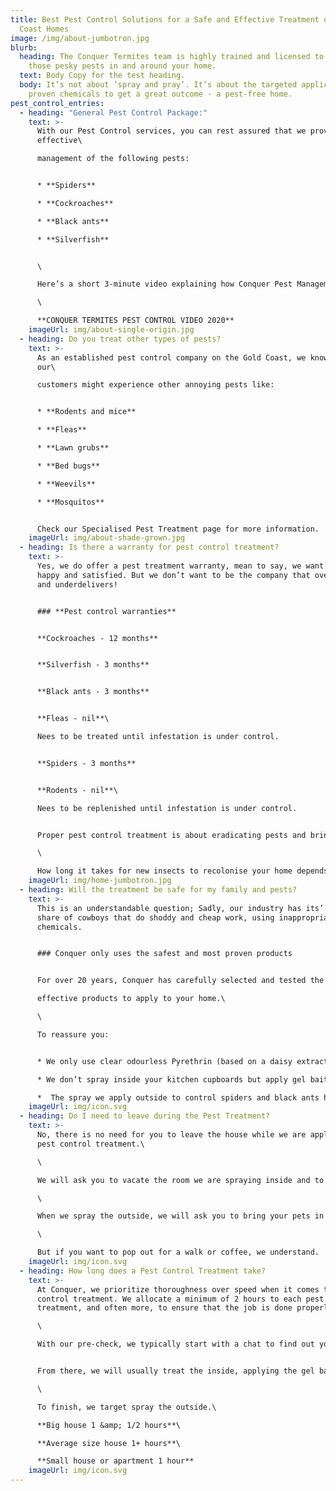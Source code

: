 ```yaml
---
title: Best Pest Control Solutions for a Safe and Effective Treatment of Gold
  Coast Homes
image: /img/about-jumbotron.jpg
blurb:
  heading: The Conquer Termites team is highly trained and licensed to treat all
    those pesky pests in and around your home.
  text: Body Copy for the test heading.
  body: It’s not about ‘spray and pray’. It’s about the targeted application of
    proven chemicals to get a great outcome - a pest-free home.
pest_control_entries:
  - heading: "General Pest Control Package:"
    text: >-
      With our Pest Control services, you can rest assured that we provide
      effective\

      management of the following pests:


      * **Spiders**

      * **Cockroaches**

      * **Black ants**

      * **Silverfish**


      \

      Here’s a short 3-minute video explaining how Conquer Pest Management will treat your home.\

      \

      **CONQUER TERMITES PEST CONTROL VIDEO 2020**
    imageUrl: img/about-single-origin.jpg
  - heading: Do you treat other types of pests?
    text: >-
      As an established pest control company on the Gold Coast, we know that
      our\

      customers might experience other annoying pests like:


      * **Rodents and mice**

      * **Fleas**

      * **Lawn grubs**

      * **Bed bugs**

      * **Weevils**

      * **Mosquitos**


      Check our Specialised Pest Treatment page for more information.
    imageUrl: img/about-shade-grown.jpg
  - heading: Is there a warranty for pest control treatment?
    text: >-
      Yes, we do offer a pest treatment warranty, mean to say, we want you to be
      happy and satisfied. But we don’t want to be the company that overpromises
      and underdelivers!


      ### **Pest control warranties**


      **Cockroaches - 12 months**


      **Silverfish - 3 months**


      **Black ants - 3 months**


      **Fleas - nil**\

      Nees to be treated until infestation is under control.


      **Spiders - 3 months**


      **Rodents - nil**\

      Nees to be replenished until infestation is under control.


      Proper pest control treatment is about eradicating pests and bringing the population down to zero. It is not designed to keep pests away for 12 months.\

      \

      How long it takes for new insects to recolonise your home depends on the surroundings and environment. It might take many months before spiders, and black ants recolonise, or they could come back sooner.
    imageUrl: img/home-jumbotron.jpg
  - heading: Will the treatment be safe for my family and pests?
    text: >-
      This is an understandable question; Sadly, our industry has its’ fair
      share of cowboys that do shoddy and cheap work, using inappropriate
      chemicals.


      ### Conquer only uses the safest and most proven products


      For over 20 years, Conquer has carefully selected and tested the safest and most\

      effective products to apply to your home.\

      \

      To reassure you:


      * We only use clear odourless Pyrethrin (based on a daisy extract) sprays inside your house

      * We don’t spray inside your kitchen cupboards but apply gel bait.\

      *  The spray we apply outside to control spiders and black ants has the same active ingredient used in Frontline for flea and tick control for your dogs and cats.
    imageUrl: img/icon.svg
  - heading: Do I need to leave during the Pest Treatment?
    text: >-
      No, there is no need for you to leave the house while we are applying the
      pest control treatment.\

      \

      We will ask you to vacate the room we are spraying inside and to be careful not to slip on the spray along the edges of the hard floors until it has dried.\

      \

      When we spray the outside, we will ask you to bring your pets in and temporarily close the windows.\

      \

      But if you want to pop out for a walk or coffee, we understand.
    imageUrl: img/icon.svg
  - heading: How long does a Pest Control Treatment take?
    text: >-
      At Conquer, we prioritize thoroughness over speed when it comes to pest
      control treatment. We allocate a minimum of 2 hours to each pest
      treatment, and often more, to ensure that the job is done properly.\

      \

      With our pre-check, we typically start with a chat to find out your main concerns so we can address them before doing a walk-around check.


      From there, we will usually treat the inside, applying the gel bait and spraying the skirting broads. We also apply a dusting treatment through the access point into your roof.\

      \

      To finish, we target spray the outside.\

      **Big house 1 &amp; 1/2 hours**\

      **Average size house 1+ hours**\

      **Small house or apartment 1 hour**
    imageUrl: img/icon.svg
---
```

